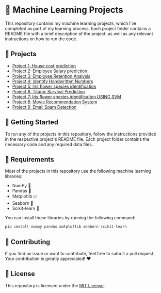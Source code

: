 
# 🤖 Machine Learning Projects

This repository contains my machine learning projects, which I've completed as part of my learning process. Each project folder contains a README file with a brief description of the project, as well as any relevant instructions on how to run the code.

## 📂 Projects

- [Project 1: House cost prediction](./house-cost-prediction/)
- [Project 2: Employee Salary prediction](./Employee%20salary%20prediction-linear%20regression%20with%20multi%20variable/)
- [Project 3: Employee Retention Analysis](./Employee_Retention_Analysis_logistic-regression/)
- [Project 4: Identify Handwritten Numbers](./multiclass%20classification-logistic%20regression/identifying%20handwritten%20digits)
- [Project 5: Iris flower species identification](./multiclass%20classification-logistic%20regression/iris%20flower)
- [Project 6: Titanic Survival Prediction](./Titanic%20survival%20prediction%20using%20decision%20tree)
- [Project 7: Iris flower species identification USING SVM](./SVM/Iris%20species%20prediction%20uing%20SVM)
- [Project 8: Movie Recommendation System](./Movie_recommendation_system)
- [Project 9: Email Spam Detection](./Naive-Bayes/email-spam-detection-Naive_bayes)
## 🚀 Getting Started

To run any of the projects in this repository, follow the instructions provided in the respective project's README file. Each project folder contains the necessary code and any required data files.

## 🔧 Requirements

Most of the projects in this repository use the following machine learning libraries:

- NumPy 🧮
- Pandas 🐼
- Matplotlib 📈
- Seaborn 🌊
- Scikit-learn 🧬

You can install these libraries by running the following command:

```python
pip install numpy pandas matplotlib seaborn scikit-learn
```

## 🤝 Contributing

If you find an issue or want to contribute, feel free to submit a pull request. Your contribution is greatly appreciated! ❤️

## 📝 License

This repository is licensed under the [MIT License](./LICENSE).
